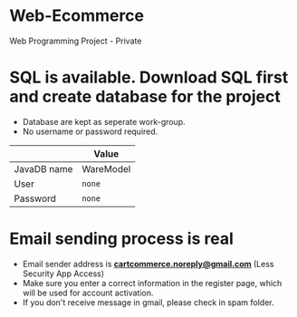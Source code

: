 # Web-Ecommerce
Web Programming Project - Private

# SQL is available. Download SQL first and create database for the project
- Database are kept as seperate work-group.
- No username or password required.

|               | Value         |
| ------------- |---------------|
| JavaDB name   | WareModel     |
| User          | `none`        |
| Password      | `none`        |

# Email sending process is real
- Email sender address is <b>cartcommerce.noreply@gmail.com</b> (Less Security App Access)
- Make sure you enter a correct information in the register page, which will be used for account activation.
- If you don't receive message in gmail, please check in spam folder.
